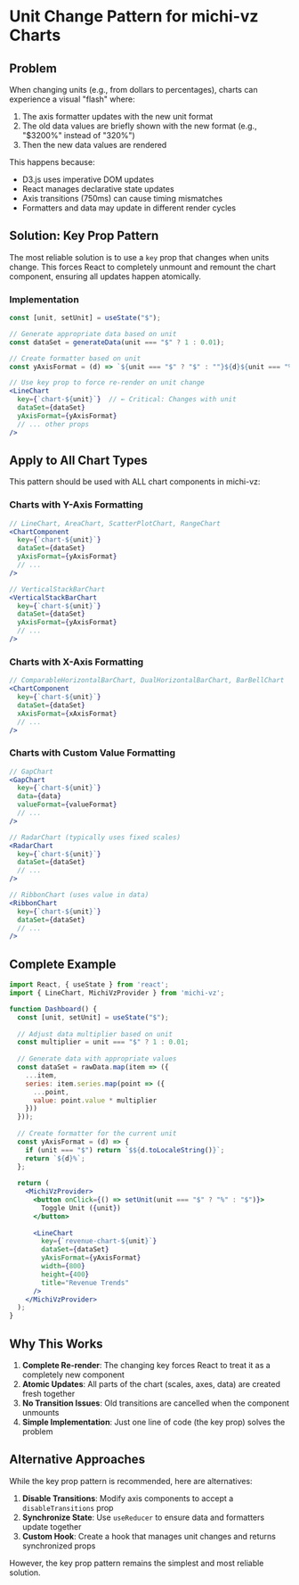 # Unit Change Pattern for michi-vz Charts

## Problem

When changing units (e.g., from dollars to percentages), charts can experience a visual "flash" where:
1. The axis formatter updates with the new unit format
2. The old data values are briefly shown with the new format (e.g., "$3200%" instead of "320%")
3. Then the new data values are rendered

This happens because:
- D3.js uses imperative DOM updates
- React manages declarative state updates
- Axis transitions (750ms) can cause timing mismatches
- Formatters and data may update in different render cycles

## Solution: Key Prop Pattern

The most reliable solution is to use a `key` prop that changes when units change. This forces React to completely unmount and remount the chart component, ensuring all updates happen atomically.

### Implementation

```jsx
const [unit, setUnit] = useState("$");

// Generate appropriate data based on unit
const dataSet = generateData(unit === "$" ? 1 : 0.01);

// Create formatter based on unit
const yAxisFormat = (d) => `${unit === "$" ? "$" : ""}${d}${unit === "%" ? "%" : ""}`;

// Use key prop to force re-render on unit change
<LineChart
  key={`chart-${unit}`}  // ← Critical: Changes with unit
  dataSet={dataSet}
  yAxisFormat={yAxisFormat}
  // ... other props
/>
```

## Apply to All Chart Types

This pattern should be used with ALL chart components in michi-vz:

### Charts with Y-Axis Formatting
```jsx
// LineChart, AreaChart, ScatterPlotChart, RangeChart
<ChartComponent
  key={`chart-${unit}`}
  dataSet={dataSet}
  yAxisFormat={yAxisFormat}
  // ...
/>

// VerticalStackBarChart
<VerticalStackBarChart
  key={`chart-${unit}`}
  dataSet={dataSet}
  yAxisFormat={yAxisFormat}
  // ...
/>
```

### Charts with X-Axis Formatting
```jsx
// ComparableHorizontalBarChart, DualHorizontalBarChart, BarBellChart
<ChartComponent
  key={`chart-${unit}`}
  dataSet={dataSet}
  xAxisFormat={xAxisFormat}
  // ...
/>
```

### Charts with Custom Value Formatting
```jsx
// GapChart
<GapChart
  key={`chart-${unit}`}
  data={data}
  valueFormat={valueFormat}
  // ...
/>

// RadarChart (typically uses fixed scales)
<RadarChart
  key={`chart-${unit}`}
  dataSet={dataSet}
  // ...
/>

// RibbonChart (uses value in data)
<RibbonChart
  key={`chart-${unit}`}
  dataSet={dataSet}
  // ...
/>
```

## Complete Example

```jsx
import React, { useState } from 'react';
import { LineChart, MichiVzProvider } from 'michi-vz';

function Dashboard() {
  const [unit, setUnit] = useState("$");
  
  // Adjust data multiplier based on unit
  const multiplier = unit === "$" ? 1 : 0.01;
  
  // Generate data with appropriate values
  const dataSet = rawData.map(item => ({
    ...item,
    series: item.series.map(point => ({
      ...point,
      value: point.value * multiplier
    }))
  }));
  
  // Create formatter for the current unit
  const yAxisFormat = (d) => {
    if (unit === "$") return `$${d.toLocaleString()}`;
    return `${d}%`;
  };
  
  return (
    <MichiVzProvider>
      <button onClick={() => setUnit(unit === "$" ? "%" : "$")}>
        Toggle Unit ({unit})
      </button>
      
      <LineChart
        key={`revenue-chart-${unit}`}
        dataSet={dataSet}
        yAxisFormat={yAxisFormat}
        width={800}
        height={400}
        title="Revenue Trends"
      />
    </MichiVzProvider>
  );
}
```

## Why This Works

1. **Complete Re-render**: The changing key forces React to treat it as a completely new component
2. **Atomic Updates**: All parts of the chart (scales, axes, data) are created fresh together
3. **No Transition Issues**: Old transitions are cancelled when the component unmounts
4. **Simple Implementation**: Just one line of code (the key prop) solves the problem

## Alternative Approaches

While the key prop pattern is recommended, here are alternatives:

1. **Disable Transitions**: Modify axis components to accept a `disableTransitions` prop
2. **Synchronize State**: Use `useReducer` to ensure data and formatters update together
3. **Custom Hook**: Create a hook that manages unit changes and returns synchronized props

However, the key prop pattern remains the simplest and most reliable solution.